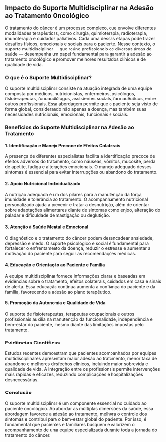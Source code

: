 
## Impacto do Suporte Multidisciplinar na Adesão ao Tratamento Oncológico

O tratamento do câncer é um processo complexo, que envolve diferentes modalidades terapêuticas, como cirurgia, quimioterapia, radioterapia, imunoterapia e cuidados paliativos. Cada uma dessas etapas pode trazer desafios físicos, emocionais e sociais para o paciente. Nesse contexto, o suporte multidisciplinar — que reúne profissionais de diversas áreas da saúde — desempenha um papel fundamental para garantir a adesão ao tratamento oncológico e promover melhores resultados clínicos e de qualidade de vida.

### O que é o Suporte Multidisciplinar?

O suporte multidisciplinar consiste na atuação integrada de uma equipe composta por médicos, nutricionistas, enfermeiros, psicólogos, fisioterapeutas, fonoaudiólogos, assistentes sociais, farmacêuticos, entre outros profissionais. Essa abordagem permite que o paciente seja visto de forma global, considerando não apenas a doença, mas também suas necessidades nutricionais, emocionais, funcionais e sociais.

### Benefícios do Suporte Multidisciplinar na Adesão ao Tratamento

#### 1. **Identificação e Manejo Precoce de Efeitos Colaterais**

A presença de diferentes especialistas facilita a identificação precoce de efeitos adversos do tratamento, como náuseas, vômitos, mucosite, perda de apetite, fadiga e alterações emocionais. O manejo adequado desses sintomas é essencial para evitar interrupções ou abandono do tratamento.

#### 2. **Apoio Nutricional Individualizado**

A nutrição adequada é um dos pilares para a manutenção da força, imunidade e tolerância ao tratamento. O acompanhamento nutricional personalizado ajuda a prevenir e tratar a desnutrição, além de orientar sobre adaptações alimentares diante de sintomas como enjoo, alteração do paladar e dificuldade de mastigação ou deglutição.

#### 3. **Atenção à Saúde Mental e Emocional**

O diagnóstico e o tratamento do câncer podem desencadear ansiedade, depressão e medo. O suporte psicológico e social é fundamental para fortalecer o enfrentamento da doença, reduzir o estresse e aumentar a motivação do paciente para seguir as recomendações médicas.

#### 4. **Educação e Orientação ao Paciente e Família**

A equipe multidisciplinar fornece informações claras e baseadas em evidências sobre o tratamento, efeitos colaterais, cuidados em casa e sinais de alerta. Essa educação contínua aumenta a confiança do paciente e da família, favorecendo a adesão ao plano terapêutico.

#### 5. **Promoção da Autonomia e Qualidade de Vida**

O suporte de fisioterapeutas, terapeutas ocupacionais e outros profissionais auxilia na manutenção da funcionalidade, independência e bem-estar do paciente, mesmo diante das limitações impostas pelo tratamento.

### Evidências Científicas

Estudos recentes demonstram que pacientes acompanhados por equipes multidisciplinares apresentam maior adesão ao tratamento, menor taxa de abandono e melhores desfechos clínicos, incluindo maior sobrevida e qualidade de vida. A integração entre os profissionais permite intervenções mais rápidas e eficazes, reduzindo complicações e hospitalizações desnecessárias.

### Conclusão

O suporte multidisciplinar é um componente essencial no cuidado ao paciente oncológico. Ao abordar as múltiplas dimensões da saúde, essa abordagem favorece a adesão ao tratamento, melhora o controle dos sintomas e contribui para o bem-estar global do paciente. Por isso, é fundamental que pacientes e familiares busquem e valorizem o acompanhamento de uma equipe especializada durante toda a jornada do tratamento do câncer.
```
